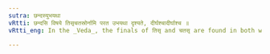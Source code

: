 ```yaml
---
sutra: छन्दस्युभयथा
vRtti: छन्दसि विषये तिसृचतस्रोर्नामि परत उभयथा दृश्यते, दीर्घश्चादीर्घाश्च ॥
vRtti_eng: In the _Veda_, the finals of तिसृ and चतसृ are found in both ways, before the Genitive plural नाम् ॥

---
```

